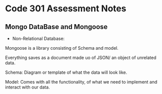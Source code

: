 # Code 301 Assessment Notes

## Mongo DataBase and Mongoose

- Non-Relational Database:

Mongoose is a library consisting of Schema and model.

Everything saves as a document made uo of JSON/ an object of unrelated data.

Schema: Diagram or template of what the data will look like.

Model: Comes with all the functionality, of what we need to implement and interact with our data.
